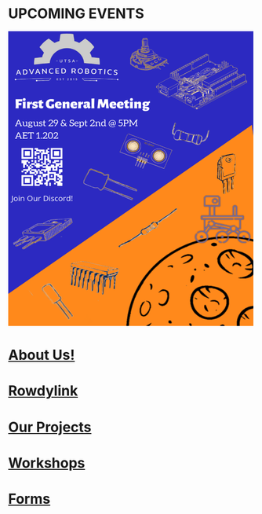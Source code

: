 


# UPCOMING EVENTS
<img src="docs/assets/images/posters/first_general_meeting.png" width="500" height="600" alt="Fall 22 General Meeting Poster">

# [About Us!](officers.md)

# [Rowdylink](https://utsa.campuslabs.com/engage/organization/ar)

# [Our Projects](projects.md)

# [Workshops](workshops.md)

# [Forms](forms.md)

